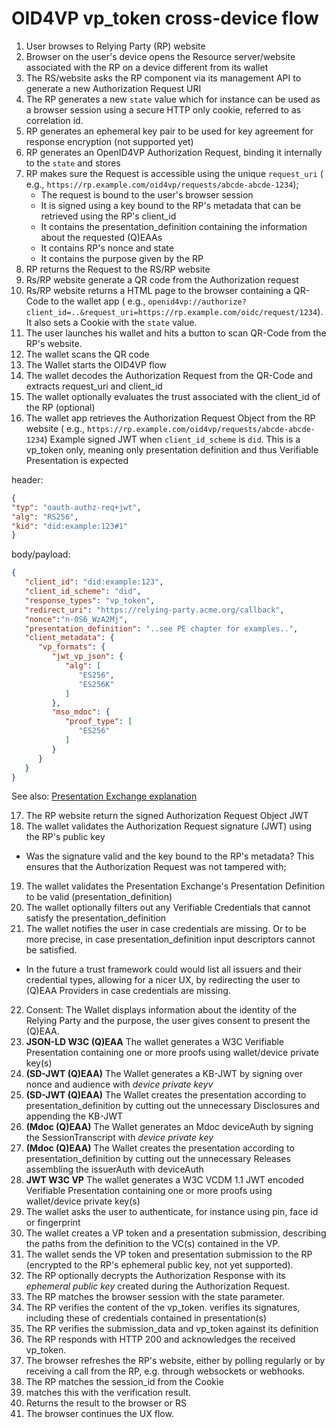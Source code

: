 # OID4VP vp_token cross-device flow

1. User browses to Relying Party (RP) website
2. Browser on the user's device opens the Resource server/website associated with the RP on a device different from its
   wallet
3. The RS/website asks the RP component via its management API to generate a new Authorization Request URI
4. The RP generates a new `state` value which for instance can be used as a browser session using a secure HTTP only
   cookie, referred to as correlation id.
5. RP generates an ephemeral key pair to be used for key agreement for response encryption (not supported yet)
6. RP generates an OpenID4VP Authorization Request, binding it internally to the `state` and stores
7. RP makes sure the Request is accessible using the unique `request_uri` (
   e.g., `https://rp.example.com/oid4vp/requests/abcde-abcde-1234`);
   - The request is bound to the user's browser session
   - It is signed using a key bound to the RP's metadata that can be retrieved using the RP's client_id
   - It contains the presentation_definition containing the information about the requested (Q)EAAs
   - It contains RP's nonce and state
   - It contains the purpose given by the RP
8. RP returns the Request to the RS/RP website
9. Rs/RP website generate a QR code from the Authorization request
10. Rs/RP website returns a HTML page to the browser containing a QR-Code to the wallet app (
    e.g., `openid4vp://authorize?client_id=..&request_uri=https://rp.example.com/oidc/request/1234`). It also sets a
    Cookie with the `state` value.
11. The user launches his wallet and hits a button to scan QR-Code from the RP's website.
12. The wallet scans the QR code
13. The Wallet starts the OID4VP flow
14. The wallet decodes the Authorization Request from the QR-Code and extracts request_uri and client_id
15. The wallet optionally evaluates the trust associated with the client_id of the RP (optional)
16. The wallet app retrieves the Authorization Request Object from the RP website (
    e.g., `https://rp.example.com/oid4vp/requests/abcde-abcde-1234`)
    Example signed JWT when `client_id_scheme` is `did`. This is a vp_token only, meaning only presentation definition
    and thus Verifiable Presentation is expected

header:
```json
{
"typ": "oauth-authz-req+jwt",
"alg": "RS256",
"kid": "did:example:123#1"
}
```
body/payload:
```json
{
   "client_id": "did:example:123",
   "client_id_scheme": "did",
   "response_types": "vp_token",
   "redirect_uri": "https://relying-party.acme.org/callback",
   "nonce":"n-0S6_WzA2Mj",
   "presentation_definition": "..see PE chapter for examples..",
   "client_metadata": {
      "vp_formats": {
         "jwt_vp_json": {
            "alg": [
               "ES256",
               "ES256K"
            ]
         },
         "mso_mdoc": {
            "proof_type": [
               "ES256"
            ]
         }
      }
   }
}

```

See also: [Presentation Exchange explanation](./PresentationExchange.md)

17. The RP website return the signed Authorization Request Object JWT
18. The wallet validates the Authorization Request signature (JWT) using the RP's public key

- Was the signature valid and the key bound to the RP's metadata? This ensures that the Authorization Request was not
  tampered with;

19. The wallet validates the Presentation Exchange's Presentation Definition to be valid (presentation_definition)
20. The wallet optionally filters out any Verifiable Credentials that cannot satisfy the presentation_definition
21. The wallet notifies the user in case credentials are missing. Or to be more precise, in case presentation_definition
    input descriptors cannot be satisfied.

- In the future a trust framework could would list all issuers and their credential types, allowing for a nicer UX, by
  redirecting the user to (Q)EAA Providers in case credentials are missing.

22. Consent: The Wallet displays information about the identity of the Relying Party and the purpose, the user gives
    consent to present the (Q)EAA.
23. **JSON-LD W3C (Q)EAA** The wallet generates a W3C Verifiable Presentation containing one or more proofs using
    wallet/device private key(s)
24. **(SD-JWT (Q)EAA)** The Wallet generates a KB-JWT by signing over nonce and audience with *device private keyv*
25. **(SD-JWT (Q)EAA)** The Wallet creates the presentation according to presentation_definition by cutting out the
    unnecessary Disclosures and appending the KB-JWT
26. **(Mdoc (Q)EAA)** The Wallet generates an Mdoc deviceAuth by signing the SessionTranscript with *device private key*
27. **(Mdoc (Q)EAA)** The Wallet creates the presentation according to presentation_definition by cutting out the
    unnecessary Releases assembling the issuerAuth with deviceAuth
28. **JWT W3C VP** The wallet generates a W3C VCDM 1.1 JWT encoded Verifiable Presentation containing one or more proofs
    using wallet/device private key(s)
29. The wallet asks the user to authenticate, for instance using pin, face id or fingerprint
30. The wallet creates a VP token and a presentation submission, describing the paths from the definition to the VC(s)
    contained in the VP.
31. The wallet sends the VP token and presentation submission to the RP (encrypted to the RP's ephemeral public key, not
    yet supported).
32. The RP optionally decrypts the Authorization Response with its *ephemeral public key* created during the
    Authorization Request.
33. The RP matches the browser session with the state parameter.
34. The RP verifies the content of the vp_token. verifies its signatures, including these of credentials contained in
    presentation(s)
35. The RP verifies the submission_data and vp_token against its definition
36. The RP responds with HTTP 200 and acknowledges the received vp_token.
37. The browser refreshes the RP's website, either by polling regularly or by receiving a call from the RP, e.g. through
    websockets or webhooks.
38. The RP matches the session_id from the Cookie
39. matches this with the verification result.
40. Returns the result to the browser or RS
41. The browser continues the UX flow.


